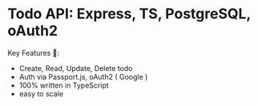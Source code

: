 # Todo API: Express, TS, PostgreSQL, oAuth2

Key Features 🔑:
- Create, Read, Update, Delete todo
- Auth via Passport.js, oAuth2 ( Google )
- 100% written in TypeScript
- easy to scale
